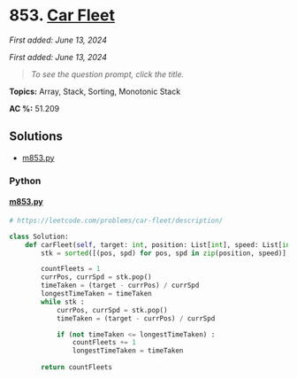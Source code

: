 # 853. [Car Fleet](<https://leetcode.com/problems/car-fleet>)

*First added: June 13, 2024*

*First added: June 13, 2024*


> *To see the question prompt, click the title.*

**Topics:** Array, Stack, Sorting, Monotonic Stack

**AC %:** 51.209


## Solutions

- [m853.py](<../my-submissions/m853.py>)
### Python
#### [m853.py](<../my-submissions/m853.py>)
```Python
# https://leetcode.com/problems/car-fleet/description/

class Solution:
    def carFleet(self, target: int, position: List[int], speed: List[int]) -> int:
        stk = sorted([(pos, spd) for pos, spd in zip(position, speed)], key=lambda x: abs(x[0] - target), reverse=True)

        countFleets = 1
        currPos, currSpd = stk.pop()
        timeTaken = (target - currPos) / currSpd
        longestTimeTaken = timeTaken
        while stk :
            currPos, currSpd = stk.pop()
            timeTaken = (target - currPos) / currSpd

            if (not timeTaken <= longestTimeTaken) :
                countFleets += 1
                longestTimeTaken = timeTaken
        
        return countFleets


```

